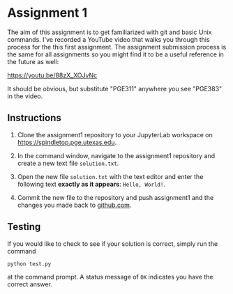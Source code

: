 # Assignment 1


The aim of this assignment is to get familiarized with git and basic Unix commands.  I've recorded a YouTube video that walks you through this process for the this first assignment.  The assignment submission process is the same for all assignments so you might find it to be a useful reference in the future as well:

https://youtu.be/88zX_XOJvNc

It should be obvious, but substitute "PGE311" anywhere you see "PGE383" in the video.

## Instructions

 1. Clone the assignment1 repository to your JupyterLab workspace on <https://spindletop.pge.utexas.edu>.

 2. In the command window, navigate to the assignment1 repository and create a new text file `solution.txt`.

 3. Open the new file `solution.txt` with the text editor and enter the following text **exactly as it appears**: `Hello, World!`.

 4. Commit the new file to the repository and push assignment1 and the changes you made back to [github.com](http://github.com).

 ## Testing

 If you would like to check to see if your solution is correct, simply run the command 

 ```bash
 python test.py
 ```

 at the command prompt.  A status message of `OK` indicates you have the correct answer.

